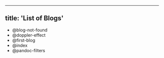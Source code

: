 
---
title: 'List of Blogs'
---


- @blog-not-found
- @doppler-effect
- @first-blog
- @index
- @pandoc-filters
